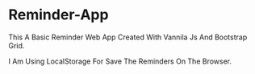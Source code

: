 # Reminder-App

This A Basic Reminder Web App Created With Vannila Js And Bootstrap Grid.

I Am Using LocalStorage For Save The Reminders On The Browser.

